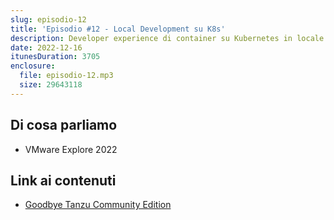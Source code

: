 ```yaml
---
slug: episodio-12
title: 'Episodio #12 - Local Development su K8s'
description: Developer experience di container su Kubernetes in locale
date: 2022-12-16
itunesDuration: 3705
enclosure:
  file: episodio-12.mp3
  size: 29643118
---
```


## Di cosa parliamo

- VMware Explore 2022

## Link ai contenuti

- [Goodbye Tanzu Community Edition](https://www.vxav.fr/2022-10-21-goodbye-tanzu-community-edition-sad/)
